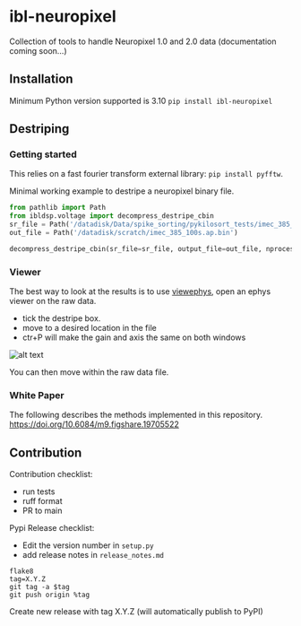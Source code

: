# ibl-neuropixel
Collection of tools to handle Neuropixel 1.0 and 2.0 data
(documentation coming soon...)

## Installation
Minimum Python version supported is 3.10
`pip install ibl-neuropixel`


## Destriping
### Getting started
This relies on a fast fourier transform external library: `pip install pyfftw`.

Minimal working example to destripe a neuropixel binary file. 
```python
from pathlib import Path
from ibldsp.voltage import decompress_destripe_cbin
sr_file = Path('/datadisk/Data/spike_sorting/pykilosort_tests/imec_385_100s.ap.bin')
out_file = Path('/datadisk/scratch/imec_385_100s.ap.bin')

decompress_destripe_cbin(sr_file=sr_file, output_file=out_file, nprocesses=8)
```

### Viewer

The best way to look at the results is to use [viewephys](https://github.com/oliche/viewephys),
open an ephys viewer on the raw data.

- tick the destripe box.
- move to a desired location in the file
- ctr+P will make the gain and axis the same on both windows

![alt text](./docs/raw_bin_viewer_destripe.png "Ephys viewer")

You can then move within the raw data file.

### White Paper
The following describes the methods implemented in this repository.
https://doi.org/10.6084/m9.figshare.19705522

## Contribution
Contribution checklist:
- run tests
- ruff format
- PR to main


Pypi Release checklist:
- Edit the version number in `setup.py`
- add release notes in `release_notes.md`


```shell
flake8
tag=X.Y.Z
git tag -a $tag 
git push origin %tag
```

Create new release with tag X.Y.Z (will automatically publish to PyPI)
